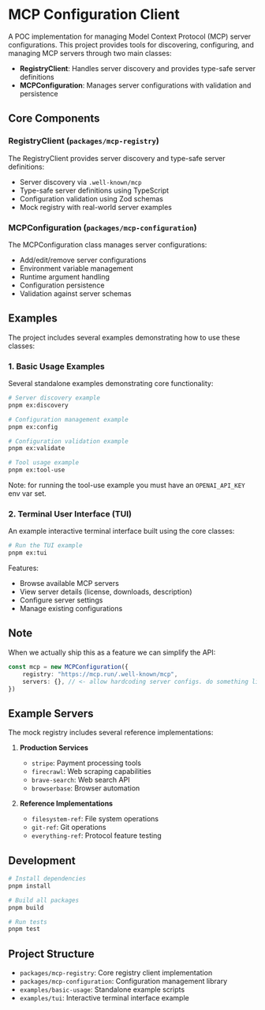 # MCP Configuration Client

A POC implementation for managing Model Context Protocol (MCP) server configurations. This project provides tools for discovering, configuring, and managing MCP servers through two main classes:

- **RegistryClient**: Handles server discovery and provides type-safe server definitions
- **MCPConfiguration**: Manages server configurations with validation and persistence

## Core Components

### RegistryClient (`packages/mcp-registry`)

The RegistryClient provides server discovery and type-safe server definitions:

- Server discovery via `.well-known/mcp`
- Type-safe server definitions using TypeScript
- Configuration validation using Zod schemas
- Mock registry with real-world server examples

### MCPConfiguration (`packages/mcp-configuration`)

The MCPConfiguration class manages server configurations:

- Add/edit/remove server configurations
- Environment variable management
- Runtime argument handling
- Configuration persistence
- Validation against server schemas

## Examples

The project includes several examples demonstrating how to use these classes:

### 1. Basic Usage Examples

Several standalone examples demonstrating core functionality:

```bash
# Server discovery example
pnpm ex:discovery

# Configuration management example
pnpm ex:config

# Configuration validation example
pnpm ex:validate

# Tool usage example
pnpm ex:tool-use
```

Note: for running the tool-use example you must have an `OPENAI_API_KEY` env var set.

### 2. Terminal User Interface (TUI)

An example interactive terminal interface built using the core classes:

```bash
# Run the TUI example
pnpm ex:tui
```

Features:

- Browse available MCP servers
- View server details (license, downloads, description)
- Configure server settings
- Manage existing configurations

## Note

When we actually ship this as a feature we can simplify the API:

```ts
const mcp = new MCPConfiguration({
	registry: "https://mcp.run/.well-known/mcp",
	servers: {}, // <- allow hardcoding server configs. do something like what gql.tada does to magically add type definitions for available servers.
})
```

## Example Servers

The mock registry includes several reference implementations:

1. **Production Services**

   - `stripe`: Payment processing tools
   - `firecrawl`: Web scraping capabilities
   - `brave-search`: Web search API
   - `browserbase`: Browser automation

2. **Reference Implementations**
   - `filesystem-ref`: File system operations
   - `git-ref`: Git operations
   - `everything-ref`: Protocol feature testing

## Development

```bash
# Install dependencies
pnpm install

# Build all packages
pnpm build

# Run tests
pnpm test
```

## Project Structure

- `packages/mcp-registry`: Core registry client implementation
- `packages/mcp-configuration`: Configuration management library
- `examples/basic-usage`: Standalone example scripts
- `examples/tui`: Interactive terminal interface example
